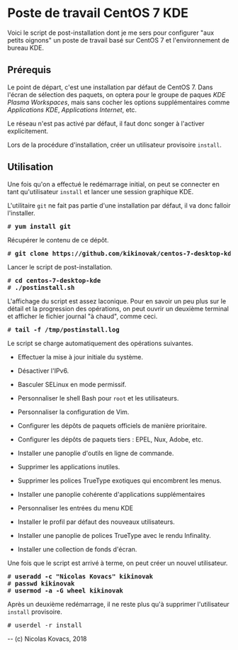 Poste de travail CentOS 7 KDE
=============================

Voici le script de post-installation dont je me sers pour configurer "aux
petits oignons" un poste de travail basé sur CentOS 7 et l'environnement de
bureau KDE. 

Prérequis
---------

Le point de départ, c'est une installation par défaut de CentOS 7. Dans l'écran
de sélection des paquets, on optera pour le groupe de paques *KDE Plasma
Workspaces*, mais sans cocher les options supplémentaires comme *Applications
KDE*, *Applications Internet*, etc.

Le réseau n'est pas activé par défaut, il faut donc songer à l'activer
explicitement.

Lors de la procédure d'installation, créer un utilisateur provisoire `install`.


Utilisation
-----------

Une fois qu'on a effectué le redémarrage initial, on peut se connecter en tant
qu'utilisateur `install` et lancer une session graphique KDE.

L'utilitaire `git` ne fait pas partie d'une installation par défaut, il va donc
falloir l'installer. 

<pre>
# <strong>yum install git</strong>
</pre>

Récupérer le contenu de ce dépôt.

<pre>
# <strong>git clone https://github.com/kikinovak/centos-7-desktop-kde</strong>
</pre>

Lancer le script de post-installation.

<pre>
# <strong>cd centos-7-desktop-kde</strong>
# <strong>./postinstall.sh</strong>
</pre>

L'affichage du script est assez laconique. Pour en savoir un peu plus sur le
détail et la progression des opérations, on peut ouvrir un deuxième terminal et
afficher le fichier journal "à chaud", comme ceci.

<pre>
# <strong>tail -f /tmp/postinstall.log</strong>
</pre>

Le script se charge automatiquement des opérations suivantes.

  * Effectuer la mise à jour initiale du système.

  * Désactiver l'IPv6.

  * Basculer SELinux en mode permissif.

  * Personnaliser le shell Bash pour `root` et les utilisateurs.

  * Personnaliser la configuration de Vim.

  * Configurer les dépôts de paquets officiels de manière prioritaire.

  * Configurer les dépôts de paquets tiers : EPEL, Nux, Adobe, etc.

  * Installer une panoplie d'outils en ligne de commande.

  * Supprimer les applications inutiles.

  * Supprimer les polices TrueType exotiques qui encombrent les menus.

  * Installer une panoplie cohérente d'applications supplémentaires

  * Personnaliser les entrées du menu KDE

  * Installer le profil par défaut des nouveaux utilisateurs.

  * Installer une panoplie de polices TrueType avec le rendu Infinality.

  * Installer une collection de fonds d'écran.

Une fois que le script est arrivé à terme, on peut créer un nouvel utilisateur.

<pre>
# <strong>useradd -c "Nicolas Kovacs" kikinovak</strong>
# <strong>passwd kikinovak</strong>
# <strong>usermod -a -G wheel kikinovak</strong>
</pre>

Après un deuxième redémarrage, il ne reste plus qu'à supprimer l'utilisateur
`install` provisoire.

<pre>
# userdel -r install
</pre>

-- (c) Nicolas Kovacs, 2018
